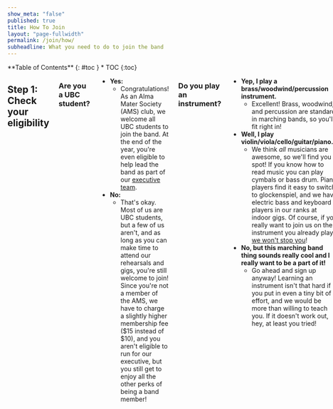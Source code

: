 ```yaml
---
show_meta: "false"
published: true
title: How To Join
layout: "page-fullwidth"
permalink: /join/how/
subheadline: What you need to do to join the band
---
```


<div class="row">
<div class="medium-4 medium-push-8 columns" markdown="1">
<div class="panel radius" markdown="1">
**Table of Contents**
{: #toc }
*  TOC
{:toc}
</div>
</div><!-- /.medium-4.columns -->

<div class="medium-8 medium-pull-4 columns" markdown="1">

## Step 1: Check your eligibility

### Are you a UBC student?
- __Yes:__ 
  - Congratulations! As an Alma Mater Society (AMS) club, we welcome all UBC students to join the band. At the end of the year, you're even eligible to help lead the band as part of our [executive team](/executive/).
- __No:__ 
  - That's okay. Most of us are UBC students, but a few of us aren't, and as long as you can make time to attend our rehearsals and gigs, you're still welcome to join! Since you're not a member of the AMS, we have to charge a slightly higher membership fee ($15 instead of $10), and you aren't eligible to run for our executive, but you still get to enjoy all the other perks of being a band member!

### Do you play an instrument?
- __Yep, I play a brass/woodwind/percussion instrument.__
  - Excellent! Brass, woodwind, and percussion are standard in marching bands, so you'll fit right in!
- __Well, I play violin/viola/cello/guitar/piano...__
  - We think _all_ musicians are awesome, so we'll find you a spot! If you know how to read music you can play cymbals or bass drum. Piano players find it easy to switch to glockenspiel, and we have electric bass and keyboard players in our ranks at indoor gigs. Of course, if you really want to join us on the instrument you already play, <a href="https://twitter.com/TMBAlumni/status/831594056421498881" target="_blank">we won't stop you</a>!
- __No, but this marching band thing sounds really cool and I really want to be a part of it!__
  - Go ahead and sign up anyway! Learning an instrument isn't that hard if you put in even a tiny bit of effort, and we would be more than willing to teach you. If it doesn't work out, hey, at least you tried!

Basically, we  welcome __everyone__ who loves music and fun, regardless of experience, so don't be afraid to join!

## Step 2: Fill out our Interest Form!
Filling out our [interest form](/join/) helps us get to know you before you come to rehearsal - this way we'll have materials like sheet music ready to go! 

## Step 3: Attend our first rehearsal of the year!
TMB's rehearsals are a great way to meet new people with similar interests, learn some awesome music, and practice marching! We've tentatively set this rehearsal on Tuesday, September 5th, from 6:30-8:00PM. Enjoy an awesome Imagine Day, then swing on by to rehearsal to see what we're all about!

## Optional steps

### Follow us on social media and spread the word!
- Facebook: __<a href="http://facebook.com/ubctmb" target="_blank">Thunderbird Marching Band</a>__
- Twitter: __<a href="http://twitter.com/ubctmb" target="_blank">@ubctmb</a>__ - our hashtag is #HailUBC
- Instagram: __<a href="http://instagram.com/ubctmb" target="_blank">@ubctmb</a>__
- Flickr: __<a href="http://flickr.com/ThunderbirdMB" target="_blank">ThunderbirdMB</a>__
- SoundCloud: __<a href="http://soundcloud.com/ubctmb" target="_blank">ubctmb</a>__

### Learn our school songs
If you're _really_ excited to join, you can get a head start by practicing UBC's fight songs and our Alma Mater. This is __completely optional__, and we'll teach you these songs at Retreat too, but the more familiar you are with these songs, the more time you'll spend at retreat playing our fun rock charts!

- __<a href="https://drive.google.com/open?id=0B2_M28J6dJ5bfi1vSHkyMFlvSG1lSzdib3lLNGZ4MGpqa3dqT3ZHMVdyOEMtZUJ4Y3VSeW8&authuser=0" target="_blank">Hail UBC</a>__
- __<a href="https://drive.google.com/open?id=0B2_M28J6dJ5bfkFtem5wY3g5SVItamxVejc0S3FhUEp3aXd2ZzU5ejFqWDktZWZZZllhRkU&authuser=0" target="_blank">Alma Mater Hymn</a>__
- __<a href="https://drive.google.com/open?id=0B2_M28J6dJ5bfjFWWXhaNlFSM0JxVktYNEJzN0FUaDkzRVZSX0pmcTlaUHBsU2xIMUwxeGM&authuser=0" target="_blank">Hail to the Gold and Blue</a>__
- __<a href="https://drive.google.com/open?id=0B2_M28J6dJ5bfmE1a194bUc0RjBaSkl2MERra19qMXJkWE1mNEU4RUk2TmVyWXM3b3MzRnc&authuser=0" target="_blank">Here's to Dear Old U.B.C.</a>__

## Any questions?
Read our __[Frequently Asked Questions](/join/faqs/)__ page, join our __<a href="http://facebook.com/groups/TMBRecruits" target="_blank">Prospective Members' Group</a>__, or email us at __<info@thunderbirdband.ca>__.

</div><!-- /.medium-8.columns -->
</div><!-- /.row -->
